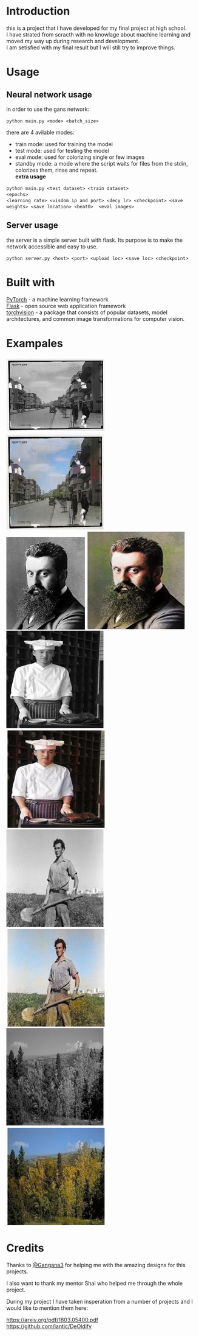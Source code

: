 # Introduction
this is a project that I have developed for my final
project at high school.  
I have strated from scracth with no knowlage about 
machine learning and moved my way up during research and development.   
I am setisfied with  my final result but I will still try to improve things.

# Usage
## Neural network usage
in order to use the gans network:  
```
python main.py <mode> <batch_size>
```  
there are 4 avilable modes:   
- train mode: used for training the model  
- test mode: used for testing the model  
- eval mode: used for colorizing single or few images  
- standby mode: a mode where the script waits for files from the stdin, colorizes them, rinse and repeat.  
**extra usage**
```
python main.py <test dataset> <train dataset>
<epochs>
<learning rate> <visdom ip and port> <decy lr> <checkpoint> <save weights> <save location> <beat0>  <eval images>
```  

## Server usage
the server is a simple server built with flask. Its
purpose is to make the network accessible and easy to use.
 
```
python server.py <host> <port> <upload loc> <save loc> <checkpoint>
```


# Built with

[PyTorch](https://pytorch.org/) - a machine learning framework  
[Flask](http://flask.pocoo.org/) - open source web application framework  
[torchvision](https://pytorch.org/docs/stable/torchvision/index.html) - a  package that consists of popular datasets, model architectures, and common image transformations for computer vision.  

# Exampales
![](https://github.com/elad205/PhotoLife/blob/master/tests/test_black/test8.jpg)
![](https://github.com/elad205/PhotoLife/blob/master/tests/images/colored/r8.jpg)  
![](https://github.com/elad205/PhotoLife/blob/master/tests/test_black/test3.jpg)
![](https://github.com/elad205/PhotoLife/blob/master/tests/images/colored/visdom_image%20(4).jpg)  
![](https://github.com/elad205/PhotoLife/blob/master/tests/test_black/test27.jpg)
![](https://github.com/elad205/PhotoLife/blob/master/tests/images/colored/visdom_image.jpg)  
![](https://github.com/elad205/PhotoLife/blob/master/tests/test_black/test11.jpg)
![](https://github.com/elad205/PhotoLife/blob/master/tests/images/colored/visdom_image%20(5).jpg)  
![](https://github.com/elad205/PhotoLife/blob/master/tests/test_black/test25.jpg)
![](https://github.com/elad205/PhotoLife/blob/master/tests/images/colored/visdom_image%20(21).jpg)  



# Credits
Thanks to [@Gangana3](https://github.com/Gangana3) for helping me with the amazing designs for this projects.

I also want to thank my mentor Shai who helped me through the whole project.

During my project I have taken insperation from a number of projects and I would like to mention them here:

https://arxiv.org/pdf/1803.05400.pdf  
https://github.com/jantic/DeOldify
